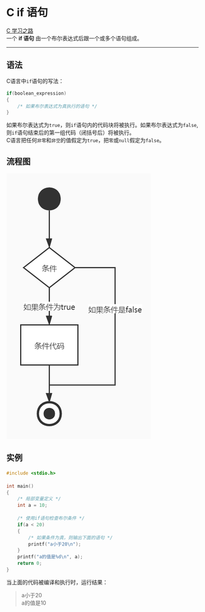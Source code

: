 # C if 语句

[C 学习之路](../README.md)  
一个 **if 语句** 由一个布尔表达式后跟一个或多个语句组成。

----

## 语法

C语言中`if`语句的写法：

```c
if(boolean_expression)
{
    /* 如果布尔表达式为真执行的语句 */
}
```

如果布尔表达式为`true`，则`if`语句内的代码块将被执行。如果布尔表达式为`false`,则`if`语句结束后的第一组代码（闭括号后）将被执行。  
C语言把任何`非零`和`非空`的值假定为`true`，把`零`或`null`假定为`false`。  

## 流程图

![if](README_files/../../README_files/7.jpg)

## 实例

```c
#include <stdio.h>

int main()
{
    /* 局部变量定义 */
    int a = 10;

    /* 使用if语句检查布尔条件 */
    if(a < 20)
    {
        /* 如果条件为真，则输出下面的语句 */
        printf("a小于20\n");
    }
    printf("a的值是%d\n", a);
    return 0;
}
```

当上面的代码被编译和执行时，运行结果：
> a小于20  
a的值是10